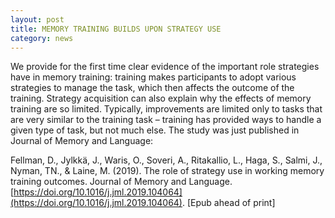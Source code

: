 ```yaml
---
layout: post
title: MEMORY TRAINING BUILDS UPON STRATEGY USE
category: news
---
```


We provide for the first time clear evidence of the important role strategies have in memory training: training makes participants to adopt various strategies to manage the task, which then affects the outcome of the training. Strategy acquisition can also explain why the effects of memory training are so limited. Typically, improvements are limited only to tasks that are very similar to the training task – training has provided ways to handle a given type of task, but not much else. The study was just published in Journal of Memory and Language:

Fellman, D., Jylkkä, J., Waris, O., Soveri, A., Ritakallio, L., Haga, S., Salmi, J., Nyman, TN., & Laine, M. (2019). The role of strategy use in working memory training outcomes. Journal of Memory and Language. [https://doi.org/10.1016/j.jml.2019.104064](https://doi.org/10.1016/j.jml.2019.104064). [Epub ahead of print]
